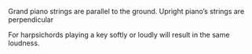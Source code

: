 
Grand piano strings are parallel to the ground. Upright piano’s strings are perpendicular

For harpsichords playing a key softly or loudly will result in the same loudness.